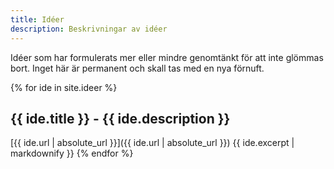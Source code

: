 ```yaml
---
title: Idéer
description: Beskrivningar av idéer
---
```


Idéer som har formulerats mer eller mindre genomtänkt för att inte glömmas bort.
Inget här är permanent och skall tas med en nya förnuft.

{% for ide in site.ideer %}
## {{ ide.title }} - {{ ide.description }}
[{{ ide.url | absolute_url }}]({{ ide.url | absolute_url }})
{{ ide.excerpt | markdownify }}
{% endfor %}

